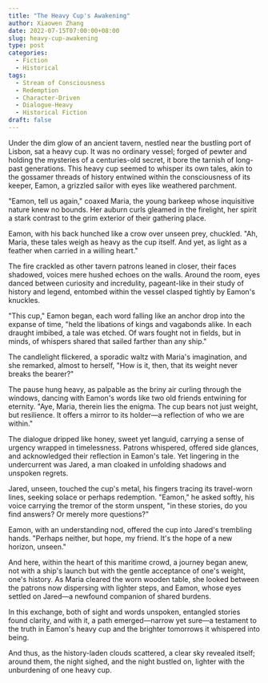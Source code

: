 ```yaml
---
title: "The Heavy Cup's Awakening"
author: Xiaowen Zhang
date: 2022-07-15T07:00:00+08:00
slug: heavy-cup-awakening
type: post
categories:
  - Fiction
  - Historical
tags:
  - Stream of Consciousness
  - Redemption
  - Character-Driven
  - Dialogue-Heavy
  - Historical Fiction
draft: false
---
```


Under the dim glow of an ancient tavern, nestled near the bustling port of Lisbon, sat a heavy cup. It was no ordinary vessel; forged of pewter and holding the mysteries of a centuries-old secret, it bore the tarnish of long-past generations. This heavy cup seemed to whisper its own tales, akin to the gossamer threads of history entwined within the consciousness of its keeper, Eamon, a grizzled sailor with eyes like weathered parchment.

"Eamon, tell us again," coaxed Maria, the young barkeep whose inquisitive nature knew no bounds. Her auburn curls gleamed in the firelight, her spirit a stark contrast to the grim exterior of their gathering place.

Eamon, with his back hunched like a crow over unseen prey, chuckled. "Ah, Maria, these tales weigh as heavy as the cup itself. And yet, as light as a feather when carried in a willing heart."

The fire crackled as other tavern patrons leaned in closer, their faces shadowed, voices mere hushed echoes on the walls. Around the room, eyes danced between curiosity and incredulity, pageant-like in their study of history and legend, entombed within the vessel clasped tightly by Eamon's knuckles.

"This cup," Eamon began, each word falling like an anchor drop into the expanse of time, "held the libations of kings and vagabonds alike. In each draught imbibed, a tale was etched. Of wars fought not in fields, but in minds, of whispers shared that sailed farther than any ship."

The candlelight flickered, a sporadic waltz with Maria's imagination, and she remarked, almost to herself, "How is it, then, that its weight never breaks the bearer?"

The pause hung heavy, as palpable as the briny air curling through the windows, dancing with Eamon's words like two old friends entwining for eternity. "Aye, Maria, therein lies the enigma. The cup bears not just weight, but resilience. It offers a mirror to its holder—a reflection of who we are within."

The dialogue dripped like honey, sweet yet languid, carrying a sense of urgency wrapped in timelessness. Patrons whispered, offered side glances, and acknowledged their reflection in Eamon's tale. Yet lingering in the undercurrent was Jared, a man cloaked in unfolding shadows and unspoken regrets.

Jared, unseen, touched the cup's metal, his fingers tracing its travel-worn lines, seeking solace or perhaps redemption. "Eamon," he asked softly, his voice carrying the tremor of the storm unspent, "in these stories, do you find answers? Or merely more questions?"

Eamon, with an understanding nod, offered the cup into Jared's trembling hands. "Perhaps neither, but hope, my friend. It's the hope of a new horizon, unseen."

And here, within the heart of this maritime crowd, a journey began anew, not with a ship's launch but with the gentle acceptance of one's weight, one's history. As Maria cleared the worn wooden table, she looked between the patrons now dispersing with lighter steps, and Eamon, whose eyes settled on Jared—a newfound companion of shared burdens.

In this exchange, both of sight and words unspoken, entangled stories found clarity, and with it, a path emerged—narrow yet sure—a testament to the truth in Eamon's heavy cup and the brighter tomorrows it whispered into being.

And thus, as the history-laden clouds scattered, a clear sky revealed itself; around them, the night sighed, and the night bustled on, lighter with the unburdening of one heavy cup.